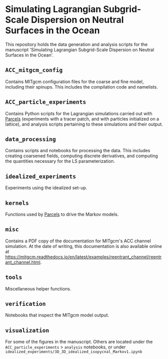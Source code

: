 # Simulating Lagrangian Subgrid-Scale Dispersion on Neutral Surfaces in the Ocean
This repository holds the data generation and analysis scripts for the manuscript 'Simulating Lagrangian Subgrid-Scale Dispersion on Neutral Surfaces in the Ocean'. 

## `ACC_mitgcm_config`
Contains MITgcm configuration files for the coarse and fine model, including their spinups. This includes the compilation code and namelists.

## `ACC_particle_experiments`
Contains Python scripts for the Lagrangian simulations carried out with [Parcels](https://github.com/OceanParcels/parcels) (experiments with a tracer patch, and with particles initialized on a lattice), and analysis scripts pertaining to these simulations and their output.

## `data_processing`
Contains scripts and notebooks for processing the data. This includes creating coarsened fields, computing discrete derivatives, and computing the quantities necessary for the LS parameterization.

## `idealized_experiments`
Experiments using the idealized set-up. 

## `kernels`
Functions used by [Parcels](https://github.com/OceanParcels/parcels) to drive the Markov models.

## `misc`
Contains a PDF copy of the documentation for MITgcm's ACC channel simulation. At the date of writing, this documentation is also available online at https://mitgcm.readthedocs.io/en/latest/examples/reentrant_channel/reentrant_channel.html.

## `tools`
Miscellaneous helper functions.

## `verification`
Notebooks that inspect the MITgcm model output.

## `visualization`
For some of the figures in the manuscript. Others are located under the `ACC_particle_experiments` > `analysis` notebooks, or under `idealized_experiments/3D_3D_idealized_isopycnal_Markov1.ipynb`


